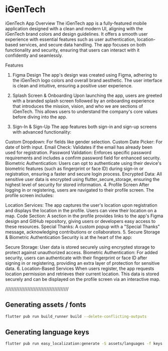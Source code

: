 # iGenTech
iGenTech App
Overview
The iGenTech app is a fully-featured mobile application designed with a clean and modern UI, aligning with the iGenTech brand colors and design guidelines. It offers a smooth user experience with essential features such as user authentication, location-based services, and secure data handling. The app focuses on both functionality and security, ensuring that users can interact with it confidently and seamlessly.

Features
1. Figma Design
   The app's design was created using Figma, adhering to the iGenTech logo colors and overall brand aesthetic. The user interface is clean and intuitive, ensuring a positive user experience.

2. Splash Screen & Onboarding
   Upon launching the app, users are greeted with a branded splash screen followed by an onboarding experience that introduces the mission, vision, and who we are sections of iGenTech. This allows users to understand the company's core values before diving into the app.

3. Sign-In & Sign-Up
   The app features both sign-in and sign-up screens with advanced functionality:

Custom Dropdown: For fields like gender selection.
Custom Date Picker: For date of birth input.
Email Check: Validates if the email has already been used for registration.
Password Validation: Enforces specific password requirements and includes a confirm password field for enhanced security.
Biometric Authentication: Users can opt to authenticate using their device's biometric features (such as fingerprint or face ID) during sign-in or registration, ensuring a faster and secure login process.
Encrypted Data: All sensitive user data is encrypted using flutter_secure_storage, ensuring the highest level of security for stored information.
4. Profile Screen
   After logging in or registering, users are navigated to their profile screen. The profile screen includes:

Location Services: The app captures the user's location upon registration and displays the location in the profile. Users can view their location on a map.
Code Section: A section in the profile provides links to the app's Figma design and GitHub repository, giving users or developers easy access to these resources.
Special Thanks: A custom popup with a "Special Thanks" message, acknowledging contributions or collaborators.
5. Secure Storage & Biometric Authentication
   Security is at the heart of the app:

Secure Storage: User data is stored securely using encrypted storage to protect against unauthorized access.
Biometric Authentication: For added security, users can authenticate with their fingerprint or face ID after signing in or registering, providing an extra layer of protection for sensitive data.
6. Location-Based Services
   When users register, the app requests location permission and retrieves their current location. This data is stored securely and can be displayed on the profile screen via an interactive map.










////////////////////////////////////////
## Generating assets / fonts 
```bash
flutter pub run build_runner build --delete-conflicting-outputs
```

## Generating language keys
```bash
flutter pub run easy_localization:generate -S assets/languages -f keys -o locale_keys.g.dart      
```


